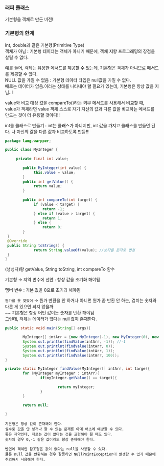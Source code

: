 ### 래퍼 클래스

기본형을 객체로 만든 버전!

### 기본형의 한계

int, double과 같은 기본형(Primitive Type) <br>
객체가 아님 : 기본형 데이터는 객체가 아니기 때문에, 객체 지향 프로그래밍의 장점을 살릴 수 없다.

예를 들어, 객체는 유용한 메서드를 제공할 수 있는데, 기본형은 객체가 아니므로 메서드를 제공할 수 없다.<br>
NULL 값을 가질 수 없음 : 기본형 데이터 타입은 null값을 가질 수 없다.<br>
때로는 데이터가 없음.이라는 상태를 나타내야 할 필요가 있는데, 기본형은 항상 값을 지님..!

value와 비교 대상 값을 compareTo()라는 외부 메서드를 사용해서 비교할  때,<br>
value가 객체라면 value 객체 스스로 자기 자신의 값과 다른 값을 비교하는 메서드를 만드는 것이 더 유용할 것이다!!

int를 클래스로 만들기 : int는 클래스가 아니지만, int 값을 가지고 클래스를 만들면 된다.
나 자신의 값을 다른 값과 비교하도록 만듬!!!

```java
package lang.warpper;

public class MyInteger {
 
	 private final int value;
 
		public MyInteger(int value) {
			 this.value = value;
		}
		public int getValue() {
			 return value;
		}
		
		public int compareTo(int target) {
			 if (value < target) {
				 return -1;
			 } else if (value > target) {
				 return 1;
			 } else {
				 return 0;
		}
 }
 @Override
 public String toString() {
			 return String.valueOf(value); //숫자를 문자로 변경
 }
}
```
(생성자)랑 getValue, String toString, int compareTo 함수

기본형 → 지역 변수에 선언 : 항상 값을 초기화 해야됨

멤버 변수 : 기본 값을 0으로 초기과 해야됨

`뭔가를 못 찾았어` → 뭔가 반환을 안 하거나 아니면 뭔가 좀 반환 안 하는, 겹치는 숫자와 다른 게 있으면 되지 않을까 <br>
~~ 기본형은 항상 어떤 값이든 숫자를 반환 해야됨 <br>
그런데, 객체는 데이터가 없다는 null 값이 존재한다.


```java
public static void main(String[] args){

		MyInteger[] intArr = {new MyInteger(-1), new MyInteger(0), new MyInteger(1)};
		System.out.println(findValue(intArr, -1)); //-1
		System.out.printlnt(findValue(intArr, 0));
		System.out.printlnt(findValue(intArr, 1));
		System.out.printlnt(findValue(intArr, 100));
}

private static MyInteger findValue(MyInteger[] intArr, int targe){
		for (MyInteger myInteger : intArr){
				if(myInteger.getValue() == target){
				
						return myInteger;
				}
		}
		
		return null;

}
```
```
기본형은 항상 값이 존재해야 한다.
실수로 값을 안 넣거나 할 수 있는 문제를 아예 애초에 예방할 수 있다.
좋은 제약인데, 때로는 값이 없다는 것을 표현해야 될 때도 있다.
숫자의 경우 0,-1 같은 값이라도 항상 존재해야 한다.
```
```
반면에 객체인 참조형은 값이 없다는 null을 사용할 수 있다.
물론 null 값을 반환하는 경우 잘못하면 NullPointException이 발생할 수 있기 때문에 주의해서 사용해야 한다.
```
